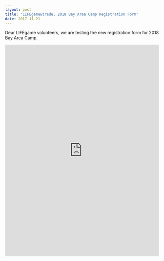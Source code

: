```yaml
---
layout: post
title: "LIFEgame&trade; 2018 Bay Area Camp Registration Form"
date: 2017-11-21
---
```


Dear LIFEgame volunteers, we are testing the new registration form for 2018 Bay Area Camp.

<div class="divider"></div>

<div class="container">
  <iframe src="https://services.cognitoforms.com/f/HE46iBWGGkCBiQS8KocMSA?id=1" style="position:relative;width:1px;min-width:100%;*width:100%;" frameborder="0" scrolling="yes" seamless="seamless" height="690" width="100%"></iframe>
  <script src="https://services.cognitoforms.com/scripts/embed.js"></script>
</div>
